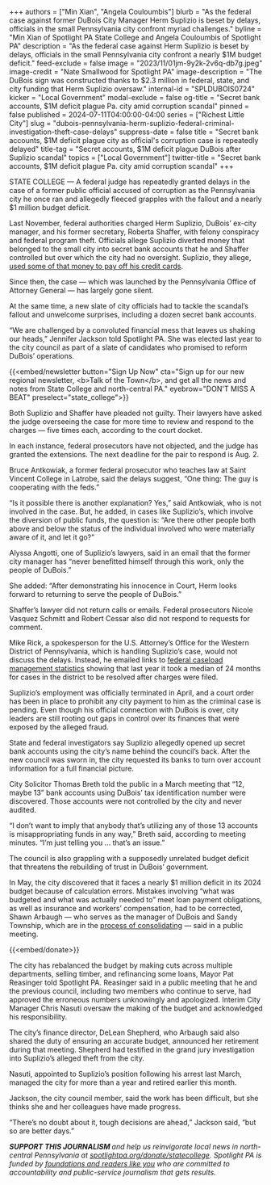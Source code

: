 +++
authors = ["Min Xian", "Angela Couloumbis"]
blurb = "As the federal case against former DuBois City Manager Herm Suplizio is beset by delays, officials in the small Pennsylvania city confront myriad challenges."
byline = "Min Xian of Spotlight PA State College and Angela Couloumbis of Spotlight PA"
description = "As the federal case against Herm Suplizio is beset by delays, officials in the small Pennsylvania city confront a nearly $1M budget deficit."
feed-exclude = false
image = "2023/11/01jm-9y2k-2v6q-db7g.jpeg"
image-credit = "Nate Smallwood for Spotlight PA"
image-description = "The DuBois sign was constructed thanks to $2.3 million in federal, state, and city funding that Herm Suplizio oversaw."
internal-id = "SPLDUBOIS0724"
kicker = "Local Government"
modal-exclude = false
og-title = "Secret bank accounts, $1M deficit plague Pa. city amid corruption scandal"
pinned = false
published = 2024-07-11T04:00:00-04:00
series = ["Richest Little City"]
slug = "dubois-pennsylvania-herm-suplizio-federal-criminal-investigation-theft-case-delays"
suppress-date = false
title = "Secret bank accounts, $1M deficit plague city as official's corruption case is repeatedly delayed"
title-tag = "Secret accounts, $1M deficit plague DuBois after Suplizio scandal"
topics = ["Local Government"]
twitter-title = "Secret bank accounts, $1M deficit plague Pa. city amid corruption scandal"
+++

STATE COLLEGE — A federal judge has repeatedly granted delays in the case of a former public official accused of corruption as the Pennsylvania city he once ran and allegedly fleeced grapples with the fallout and a nearly $1 million budget deficit.

Last November, federal authorities charged Herm Suplizio, DuBois’ ex-city manager, and his former secretary, Roberta Shaffer, with felony conspiracy and federal program theft. Officials allege Suplizio diverted money that belonged to the small city into secret bank accounts that he and Shaffer controlled but over which the city had no oversight. Suplizio, they allege, <a href="https://www.spotlightpa.org/series/richest-little-city/">used some of that money to pay off his credit cards</a>.<strong></strong>

Since then, the case — which was launched by the Pennsylvania Office of Attorney General — has largely gone silent.

At the same time, a new slate of city officials had to tackle the scandal’s fallout and unwelcome surprises, including a dozen secret bank accounts.

“We are challenged by a convoluted financial mess that leaves us shaking our heads,” Jennifer Jackson told Spotlight PA. She was elected last year to the city council as part of a slate of candidates who promised to reform DuBois’ operations.

{{<embed/newsletter button="Sign Up Now" cta="Sign up for our new regional newsletter, &lt;b&gt;Talk of the Town&lt;/b&gt;, and get all the news and notes from State College and north-central PA." eyebrow="DON&#39;T MISS A BEAT" preselect="state_college">}}

Both Suplizio and Shaffer have pleaded not guilty. Their lawyers have asked the judge overseeing the case for more time to review and respond to the charges — five times each, according to the court docket.

In each instance, federal prosecutors have not objected, and the judge has granted the extensions. The next deadline for the pair to respond is Aug. 2.

Bruce Antkowiak, a former federal prosecutor who teaches law at Saint Vincent College in Latrobe, said the delays suggest, “One thing: The guy is cooperating with the feds.”

“Is it possible there is another explanation? Yes,” said Antkowiak, who is not involved in the case. But, he added, in cases like Suplizio’s, which involve the diversion of public funds, the question is: “Are there other people both above and below the status of the individual involved who were materially aware of it, and let it go?”

Alyssa Angotti, one of Suplizio’s lawyers, said in an email that the former city manager has “never benefitted himself through this work, only the people of DuBois.”

She added: “After demonstrating his innocence in Court, Herm looks forward to returning to serve the people of DuBois.”

Shaffer’s lawyer did not return calls or emails. Federal prosecutors Nicole Vasquez Schmitt and Robert Cessar also did not respond to requests for comment.

Mike Rick, a spokesperson for the U.S. Attorney’s Office for the Western District of Pennsylvania, which is handling Suplizio’s case, would not discuss the delays. Instead, he emailed links to <a href="https://web.archive.org/20240512052604/https://www.uscourts.gov/sites/default/files/fcms_na_distprofile1231.2023_0.pdf">federal caseload management statistics</a> showing that last year it took a median of 24 months for cases in the district to be resolved after charges were filed.

Suplizio’s employment was officially terminated in April, and a court order has been in place to prohibit any city payment to him as the criminal case is pending. Even though his official connection with DuBois is over, city leaders are still rooting out gaps in control over its finances that were exposed by the alleged fraud.

State and federal investigators say Suplizio allegedly opened up secret bank accounts using the city’s name behind the council’s back. After the new council was sworn in, the city requested its banks to turn over account information for a full financial picture.

City Solicitor Thomas Breth told the public in a March meeting that “12, maybe 13” bank accounts using DuBois’ tax identification number were discovered. Those accounts were not controlled by the city and never audited.

“I don’t want to imply that anybody that’s utilizing any of those 13 accounts is misappropriating funds in any way,” Breth said, according to meeting minutes. “I’m just telling you … that’s an issue.”

The council is also grappling with a supposedly unrelated budget deficit that threatens the rebuilding of trust in DuBois’ government.

In May, the city discovered that it faces a nearly $1 million deficit in its 2024 budget because of calculation errors. Mistakes involving “what was budgeted and what was actually needed to” meet loan payment obligations, as well as insurance and workers’ compensation, had to be corrected, Shawn Arbaugh — who serves as the manager of DuBois and Sandy Township, which are in the <a href="https://www.spotlightpa.org/statecollege/2024/05/pennsylvania-local-governments-dubois-sandy-township-clearfield-county-consolidation-merger-suplizio/">process of consolidating</a> — said in a public meeting.

{{<embed/donate>}}

The city has rebalanced the budget by making cuts across multiple departments, selling timber, and refinancing some loans, Mayor Pat Reasinger told Spotlight PA. Reasinger said in a public meeting that he and the previous council, including two members who continue to serve, had approved the erroneous numbers unknowingly and apologized. Interim City Manager Chris Nasuti oversaw the making of the budget and acknowledged his responsibility.

The city’s finance director, DeLean Shepherd, who Arbaugh said also shared the duty of ensuring an accurate budget, announced her retirement during that meeting. Shepherd had testified in the grand jury investigation into Suplizio’s alleged theft from the city.

Nasuti, appointed to Suplizio’s position following his arrest last March, managed the city for more than a year and retired earlier this month.

Jackson, the city council member, said the work has been difficult, but she thinks she and her colleagues have made progress.

“There’s no doubt about it, tough decisions are ahead,” Jackson said, “but so are better days.”

<strong><em>SUPPORT THIS JOURNALISM </em></strong><em>and help us reinvigorate local news in north-central Pennsylvania at </em><a href="http://spotlightpa.org/donate/statecollege"><em>spotlightpa.org/donate/statecollege</em></a><em>. Spotlight PA is funded by </em><a href="https://www.spotlightpa.org/support"><em>foundations and readers like you</em></a><em> who are committed to accountability and public-service journalism that gets results.</em>

